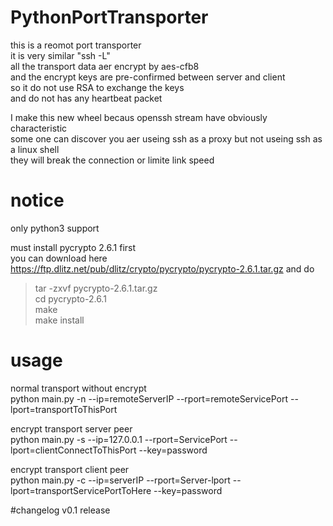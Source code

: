 # PythonPortTransporter

this is a reomot port transporter<br>
it is very similar "ssh -L"<br>
all the transport data aer encrypt by aes-cfb8<br>
and the encrypt keys are pre-confirmed between server and client<br>
so it do not use RSA to exchange the keys<br>
and do not has any heartbeat packet<br>

I make this new wheel becaus openssh stream have obviously characteristic<br>
some one can discover you aer useing ssh as a proxy but not useing ssh as a linux shell<br>
they will break the connection or limite link speed<br>

# notice
only python3 support<br>

must install pycrypto 2.6.1 first<br>
you can download here <br>
<https://ftp.dlitz.net/pub/dlitz/crypto/pycrypto/pycrypto-2.6.1.tar.gz>
and do<br>
>tar -zxvf pycrypto-2.6.1.tar.gz  
>cd pycrypto-2.6.1  
>make  
>make install  

# usage
normal transport without encrypt<br>
python main.py -n --ip=remoteServerIP --rport=remoteServicePort --lport=transportToThisPort<br>

encrypt transport server peer<br>
python main.py -s --ip=127.0.0.1 --rport=ServicePort --lport=clientConnectToThisPort --key=password<br>

encrypt transport client peer<br>
python main.py -c --ip=serverIP --rport=Server-lport --lport=transportServicePortToHere --key=password<br>

#changelog
v0.1 release<br>
